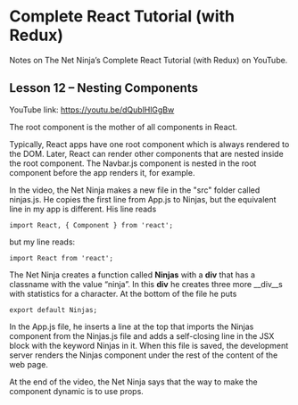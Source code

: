 # Complete React Tutorial (with Redux)

Notes on The Net Ninja’s Complete React Tutorial (with Redux) on YouTube.

## Lesson 12 – Nesting Components

YouTube link: https://youtu.be/dQublHlGgBw

The root component is the mother of all components in React.


Typically, React apps have one root component which is always rendered to the DOM. Later, React can render other components that are nested inside the root component. The Navbar.js component is nested in the root component before the app renders it, for example.

In the video, the Net Ninja makes a new file in the "src" folder called ninjas.js. He copies the first line from App.js to Ninjas, but the equivalent line in my app is different. His line reads

`import React, { Component } from 'react';`

but my line reads:

`import React from 'react';`

The Net Ninja creates a function called __Ninjas__ with a __div__ that has a classname with the value “ninja”. In this __div__ he creates three more __div__s with statistics for a character. At the bottom of the file he puts

`export default Ninjas;`

In the App.js file, he inserts a line at the top that imports the Ninjas component from the Ninjas.js file and adds a self-closing line in the JSX block with the keyword Ninjas in it. When this file is saved, the development server renders the Ninjas component under the rest of the content of the web page.

At the end of the video, the Net Ninja says that the way to make the component dynamic is to use props.